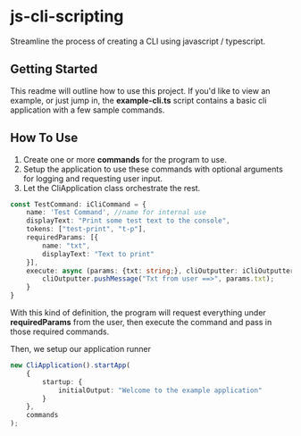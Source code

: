 # js-cli-scripting

Streamline the process of creating a CLI using javascript / typescript.

## Getting Started
This readme will outline how to use this project. If you'd like to view an example, or just jump in, the **example-cli.ts** script contains
a basic cli application with a few sample commands.

## How To Use
1. Create one or more **commands** for the program to use.
1. Setup the application to use these commands with optional arguments for logging and requesting user input.
1. Let the CliApplication class orchestrate the rest.

```typescript
const TestCommand: iCliCommand = {
    name: 'Test Command', //name for internal use
    displayText: "Print some test text to the console",
    tokens: ["test-print", "t-p"],
    requiredParams: [{
        name: "txt",
        displayText: "Text to print"
    }],
    execute: async (params: {txt: string;}, cliOutputter: iCliOutputter): Promise<void> => {
        cliOutputter.pushMessage("Txt from user ==>", params.txt);
    }
}
```

With this kind of definition, the program will request everything under **requiredParams** from the user, then execute the command and pass in those required commands.

Then, we setup our application runner
```typescript
new CliApplication().startApp(
    {
        startup: {
            initialOutput: "Welcome to the example application"
        }
    },
    commands
);
```